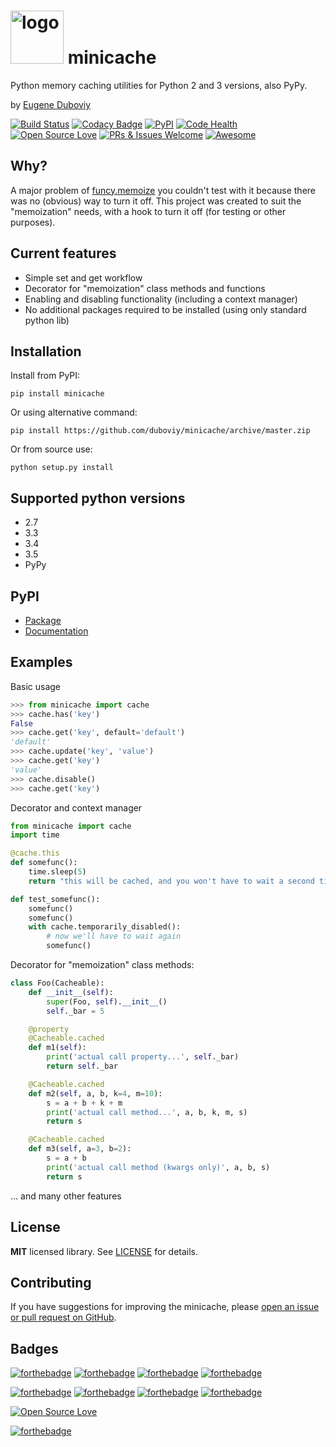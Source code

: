 <h1><img src="https://raw.githubusercontent.com/duboviy/minicache/master/logo.png" height=85 alt="logo" title="logo"> minicache</h1>

Python memory caching utilities for Python 2 and 3 versions, also PyPy.

by [Eugene Duboviy](https://duboviy.github.io/)

[![Build Status](https://travis-ci.org/duboviy/minicache.svg?branch=master)](https://travis-ci.org/duboviy/minicache) [![Codacy Badge](https://api.codacy.com/project/badge/Grade/667addd4539b4c53beb5a55864386a09)](https://www.codacy.com/app/dubovoy/minicache?utm_source=github.com&amp;utm_medium=referral&amp;utm_content=duboviy/minicache&amp;utm_campaign=Badge_Grade) [![PyPI](https://img.shields.io/pypi/v/minicache.svg)](https://pypi.python.org/pypi/minicache) [![Code Health](https://landscape.io/github/duboviy/minicache/master/landscape.svg?style=flat)](https://landscape.io/github/duboviy/minicache/master) [![Open Source Love](https://badges.frapsoft.com/os/mit/mit.svg?v=102)](https://github.com/duboviy/minicache/) [![PRs & Issues Welcome](https://img.shields.io/badge/PRs%20&%20Issues-welcome-brightgreen.svg)](https://github.com/duboviy/minicache/pulls) [![Awesome](https://cdn.rawgit.com/sindresorhus/awesome/d7305f38d29fed78fa85652e3a63e154dd8e8829/media/badge.svg)](https://github.com/duboviy/minicache/)

## Why?

A major problem of [funcy.memoize](http://funcy.readthedocs.org/en/stable/calc.html#memoize) you couldn't test with it because there was no (obvious) way to turn it off.
This project was created to suit the "memoization" needs, with a hook to turn it off (for testing or other purposes).

## Current features

* Simple set and get workflow
* Decorator for "memoization" class methods and functions
* Enabling and disabling functionality (including a context manager)
* No additional packages required to be installed (using only standard python lib)

## Installation

Install from PyPI:
```
pip install minicache
```
Or using alternative command:
```
pip install https://github.com/duboviy/minicache/archive/master.zip
```
Or from source use:
```
python setup.py install
```

## Supported python versions

  * 2.7
  * 3.3
  * 3.4
  * 3.5
  * PyPy

## PyPI

* [Package](https://pypi.python.org/pypi/minicache)
* [Documentation](https://pythonhosted.org/minicache/)

## Examples

Basic usage
```python
>>> from minicache import cache
>>> cache.has('key')
False
>>> cache.get('key', default='default')
'default'
>>> cache.update('key', 'value')
>>> cache.get('key')
'value'
>>> cache.disable()
>>> cache.get('key')
```

Decorator and context manager
```python
from minicache import cache
import time

@cache.this
def somefunc():
    time.sleep(5)
    return "this will be cached, and you won't have to wait a second time!"

def test_somefunc():
    somefunc()
    somefunc()
    with cache.temporarily_disabled():
        # now we'll have to wait again
        somefunc()
```

Decorator for "memoization" class methods:
```python
class Foo(Cacheable):
    def __init__(self):
        super(Foo, self).__init__()
        self._bar = 5

    @property
    @Cacheable.cached
    def m1(self):
        print('actual call property...', self._bar)
        return self._bar

    @Cacheable.cached
    def m2(self, a, b, k=4, m=10):
        s = a + b + k + m
        print('actual call method...', a, b, k, m, s)
        return s

    @Cacheable.cached
    def m3(self, a=3, b=2):
        s = a + b
        print('actual call method (kwargs only)', a, b, s)
        return s
```

... and many other features


## License

**MIT** licensed library. See [LICENSE](LICENSE) for details.

## Contributing

If you have suggestions for improving the minicache, please [open an issue or
pull request on GitHub](https://github.com/duboviy/minicache/).

## Badges

[![forthebadge](http://forthebadge.com/images/badges/fuck-it-ship-it.svg)](https://github.com/duboviy/minicache/)
[![forthebadge](http://forthebadge.com/images/badges/built-with-love.svg)](https://github.com/duboviy/minicache/) [![forthebadge](http://forthebadge.com/images/badges/built-by-hipsters.svg)](https://github.com/duboviy/minicache/) [![forthebadge](http://forthebadge.com/images/badges/built-with-swag.svg)](https://github.com/duboviy/minicache/)

[![forthebadge](http://forthebadge.com/images/badges/powered-by-electricity.svg)](https://github.com/duboviy/minicache/) [![forthebadge](http://forthebadge.com/images/badges/powered-by-oxygen.svg)](https://github.com/duboviy/minicache/) [![forthebadge](http://forthebadge.com/images/badges/powered-by-water.svg)](https://github.com/duboviy/minicache/) [![forthebadge](http://forthebadge.com/images/badges/powered-by-responsibility.svg)](https://github.com/duboviy/minicache/)

[![Open Source Love](https://badges.frapsoft.com/os/v1/open-source.svg?v=102)](https://github.com/ellerbrock/open-source-badge/)

[![forthebadge](http://forthebadge.com/images/badges/makes-people-smile.svg)](https://github.com/duboviy/minicache/)
